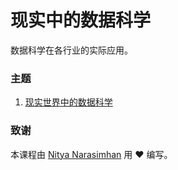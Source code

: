 # 现实中的数据科学

数据科学在各行业的实际应用。

### 主题

1. [现实世界中的数据科学](../20-Real-World-Examples/README.md)

### 致谢

本课程由 [Nitya Narasimhan](https://twitter.com/nitya) 用 ❤️ 编写。

